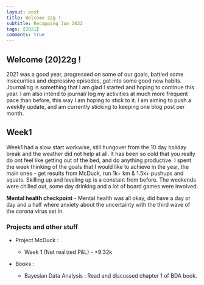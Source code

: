 ```yaml
---
layout: post
title: Welcome 22g !
subtitle: Recapping Jan 2022
tags: [2021]
comments: true
---
```

## Welcome (20)22g !

2021 was a good year, progressed on some of our goals, battled some insecurities and depressive episodes, got into some good new habits. Journaling is something that I am glad I started and hoping to continue this year. I am also intend to journal/ log my activities at much more frequent pace than before, this way I am hoping to stick to it. I am aiming to push a weeklly update, and am currently sticking to keeping one blog post per month.

## Week1

Week1 had a slow start workwise, still hungover from the 10 day holiday break and the weather did not help at all. It has been so cold that you really do ont feel like getting out of the bed, and do anything productive. I spent the week thinking of the goals that I would like to achieve in the year, the  main ones - get results from McDuck, run 1k+ km & 1.5k+ pushups and squats. Skilling up and leveling up is a constant from before. The weekends were chilled out, some day drinking and a lot of board games were involved. 

**Mental health checkpoint** - Mental health was all okay, did have a day or day and a half where anxiety about the uncertainty with the third wave of the corona virus set in.

### Projects and other stuff

* Project McDuck :
    * Week 1 (Net realized P&L) - <span style="color🟩">+9.32k </span>

* Books : 
    * Bayesian Data Analysis : Read and discussed chapter 1 of BDA book.
   
